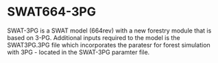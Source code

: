 # SWAT664-3PG
SWAT-3PG is a SWAT model (664rev) with a new forestry module that is based on 3-PG. 
Additional inputs required to the model is the SWAT3PG.3PG file which incorporates the paratesr for forest simulation with 3PG - located in the SWAT-3PG paramter file.

 
